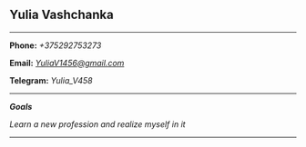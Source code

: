 ## **Yulia Vashchanka**
* * *
**Phone:** *+375292753273*

**Email:** *YuliaV1456@gmail.com*

**Telegram:** *Yulia_V458*  
* * *
***Goals***

*Learn a new profession and realize myself in it*

* * *